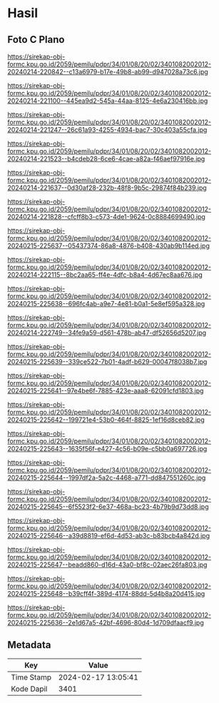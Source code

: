 # Hasil

## Foto C Plano

https://sirekap-obj-formc.kpu.go.id/2059/pemilu/pdpr/34/01/08/20/02/3401082002012-20240214-220842--c13a6979-b17e-49b8-ab99-d947028a73c6.jpg

https://sirekap-obj-formc.kpu.go.id/2059/pemilu/pdpr/34/01/08/20/02/3401082002012-20240214-221100--445ea9d2-545a-44aa-8125-4e6a230416bb.jpg

https://sirekap-obj-formc.kpu.go.id/2059/pemilu/pdpr/34/01/08/20/02/3401082002012-20240214-221247--26c61a93-4255-4934-bac7-30c403a55cfa.jpg

https://sirekap-obj-formc.kpu.go.id/2059/pemilu/pdpr/34/01/08/20/02/3401082002012-20240214-221523--b4cdeb28-6ce6-4cae-a82a-f46aef97916e.jpg

https://sirekap-obj-formc.kpu.go.id/2059/pemilu/pdpr/34/01/08/20/02/3401082002012-20240214-221637--0d30af28-232b-48f8-9b5c-29874f84b239.jpg

https://sirekap-obj-formc.kpu.go.id/2059/pemilu/pdpr/34/01/08/20/02/3401082002012-20240214-221828--cfcff8b3-c573-4de1-9624-0c8884699490.jpg

https://sirekap-obj-formc.kpu.go.id/2059/pemilu/pdpr/34/01/08/20/02/3401082002012-20240215-225637--05437374-86a8-4876-b408-430ab9b114ed.jpg

https://sirekap-obj-formc.kpu.go.id/2059/pemilu/pdpr/34/01/08/20/02/3401082002012-20240214-222115--8bc2aa65-ff4e-4dfc-b8a4-4d67ec8aa676.jpg

https://sirekap-obj-formc.kpu.go.id/2059/pemilu/pdpr/34/01/08/20/02/3401082002012-20240215-225638--696fc4ab-a9e7-4e81-b0a1-5e8ef595a328.jpg

https://sirekap-obj-formc.kpu.go.id/2059/pemilu/pdpr/34/01/08/20/02/3401082002012-20240214-222749--34fe9a59-d561-478b-ab47-df52656d5207.jpg

https://sirekap-obj-formc.kpu.go.id/2059/pemilu/pdpr/34/01/08/20/02/3401082002012-20240215-225639--339ce522-7b01-4adf-b629-00047f8038b7.jpg

https://sirekap-obj-formc.kpu.go.id/2059/pemilu/pdpr/34/01/08/20/02/3401082002012-20240215-225641--97e4be6f-7885-423e-aaa8-62091cfd1803.jpg

https://sirekap-obj-formc.kpu.go.id/2059/pemilu/pdpr/34/01/08/20/02/3401082002012-20240215-225642--199721e4-53b0-464f-8825-1ef16d8ceb82.jpg

https://sirekap-obj-formc.kpu.go.id/2059/pemilu/pdpr/34/01/08/20/02/3401082002012-20240215-225643--1635f56f-e427-4c56-b09e-c5bb0a697726.jpg

https://sirekap-obj-formc.kpu.go.id/2059/pemilu/pdpr/34/01/08/20/02/3401082002012-20240215-225644--1997df2a-5a2c-4468-a771-dd847551260c.jpg

https://sirekap-obj-formc.kpu.go.id/2059/pemilu/pdpr/34/01/08/20/02/3401082002012-20240215-225645--6f5523f2-6e37-468a-bc23-4b79b9d73dd8.jpg

https://sirekap-obj-formc.kpu.go.id/2059/pemilu/pdpr/34/01/08/20/02/3401082002012-20240215-225646--a39d8819-ef6d-4d53-ab3c-b83bcb4a842d.jpg

https://sirekap-obj-formc.kpu.go.id/2059/pemilu/pdpr/34/01/08/20/02/3401082002012-20240215-225647--beadd860-d16d-43a0-bf8c-02aec26fa803.jpg

https://sirekap-obj-formc.kpu.go.id/2059/pemilu/pdpr/34/01/08/20/02/3401082002012-20240215-225648--b39cff4f-389d-4174-88dd-5d4b8a20d415.jpg

https://sirekap-obj-formc.kpu.go.id/2059/pemilu/pdpr/34/01/08/20/02/3401082002012-20240215-225636--2e1d67a5-42bf-4696-80d4-1d709dfaacf9.jpg


## Metadata

| Key        | Value               |
| ---------- | ------------------- |
| Time Stamp | 2024-02-17 13:05:41 |
| Kode Dapil | 3401                |



